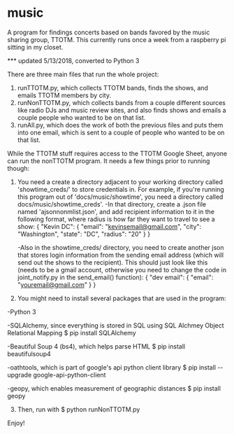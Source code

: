 # music
A program for findings concerts based on bands favored by the music sharing group, TTOTM. This currently runs once a week from a raspberry pi sitting in my closet.

*** updated 5/13/2018, converted to Python 3

There are three main files that run the whole project: 
  1. runTTOTM.py, which collects TTOTM bands, finds the shows, and emails TTOTM members by city.
  2. runNonTTOTM.py, which collects bands from a couple different sources like radio DJs and music review sites, and also finds shows and emails a couple people who wanted to be on that list.
  3. runAll.py, which does the work of both the previous files and puts them into one email, which is sent to a couple of people who wanted to be on that list.
  
  
  
While the TTOTM stuff requires access to the TTOTM Google Sheet, anyone can run the nonTTOTM program. It needs a few things prior to running though:

1. You need a create a directory adjacent to your working directory called 'showtime_creds/' to store credentials in. For example, if you're running this program out of 'docs/music/showtime', you need a directory called docs/music/showtime_creds'.
    -In that directory, create a .json file named 'ajsonnonmlist.json', and add recipient information to it in the following format, where radius is how far they want to travel to see a show:
              {
                "Kevin DC": {
                  "email": "kevinsemail@gmail.com",
                  "city": "Washington",
                  "state": "DC",
                  "radius": "20"
                }
              }
              
    -Also in the showtime_creds/ directory, you need to create another json that stores login information from the sending email address (which will send out the shows to the recipient). This should just look like this (needs to be a gmail account, otherwise you need to change the code in joint_notify.py in the send_email() function):
              {
                "dev email": {
                  "email": "youremail@gmail.com"
                }
              }

2. You might need to install several packages that are used in the program:

-Python 3

-SQLAlchemy, since everything is stored in SQL using SQL Alchmey Object Relational Mapping 
        $ pip install SQLAlchemy

-Beautiful Soup 4 (bs4), which helps parse HTML
        $ pip install beautifulsoup4

-oathtools, which is part of google's api python client library
        $ pip install --upgrade google-api-python-client 
        
-geopy, which enables measurement of geographic distances
        $ pip install geopy
        
3. Then, run with 
        $ python runNonTTOTM.py

Enjoy!

